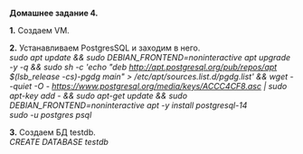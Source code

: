 **Домашнее задание 4.**

**1.** Создаем VM.

**2.** Устанавливаем PostgresSQL и заходим в него.  
*sudo apt update && sudo DEBIAN_FRONTEND=noninteractive apt upgrade -y -q && sudo sh -c 'echo "deb http://apt.postgresql.org/pub/repos/apt $(lsb_release -cs)-pgdg main" > /etc/apt/sources.list.d/pgdg.list' && wget --quiet -O - https://www.postgresql.org/media/keys/ACCC4CF8.asc | sudo apt-key add - && sudo apt-get update && sudo DEBIAN_FRONTEND=noninteractive apt -y install postgresql-14  
sudo -u postgres psql*

**3.** Создаем БД testdb.  
*CREATE DATABASE testdb*
